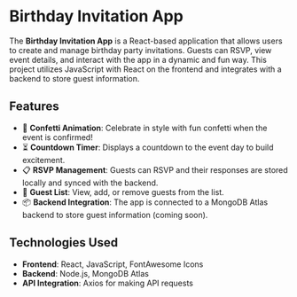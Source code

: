 # Birthday Invitation App

The **Birthday Invitation App** is a React-based application that allows users to create and manage birthday party invitations. Guests can RSVP, view event details, and interact with the app in a dynamic and fun way. This project utilizes JavaScript with React on the frontend and integrates with a backend to store guest information.

## Features

- 🎉 **Confetti Animation**: Celebrate in style with fun confetti when the event is confirmed!
- ⏳ **Countdown Timer**: Displays a countdown to the event day to build excitement.
- 📋 **RSVP Management**: Guests can RSVP and their responses are stored locally and synced with the backend.
- 📝 **Guest List**: View, add, or remove guests from the list.
- 📦 **Backend Integration**: The app is connected to a MongoDB Atlas backend to store guest information (coming soon).

## Technologies Used

- **Frontend**: React, JavaScript, FontAwesome Icons
- **Backend**: Node.js, MongoDB Atlas
- **API Integration**: Axios for making API requests

